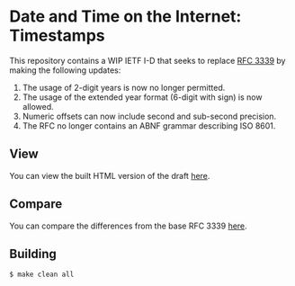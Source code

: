 # Date and Time on the Internet: Timestamps

This repository contains a WIP IETF I-D that seeks to replace [RFC 3339](https://tools.ietf.org/html/rfc3339)
by making the following updates:

1. The usage of 2-digit years is now no longer permitted.
2. The usage of the extended year format (6-digit with sign) is now allowed.
3. Numeric offsets can now include second and sub-second precision.
4. The RFC no longer contains an ABNF grammar describing ISO 8601.

## View

You can view the built HTML version of the draft [here](https://ryzokuken.dev/draft-ryzokuken-datetime-updated/documents/rfc-3339.html).

## Compare

You can compare the differences from the base RFC 3339 [here](https://github.com/ryzokuken/draft-ryzokuken-datetime-updated/compare/original...main).

## Building

```shell
$ make clean all
```
